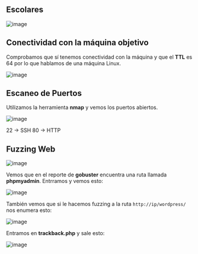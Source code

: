 ## Escolares

![image](https://github.com/Alv-fh/Dockerlabs_machines_writeups/assets/109484163/4c2d1970-d7ff-44dd-a833-e98e3843bd26)

## Conectividad con la máquina objetivo

Comprobamos que sí tenemos conectividad con la máquina y que el **TTL** es 64 por lo que hablamos de una máquina Linux.

![image](https://github.com/Alv-fh/Dockerlabs_machines_writeups/assets/109484163/9a8a2e4d-5fef-4281-ba2e-47569b47bad5)

## Escaneo de Puertos

Utilizamos la herramienta **nmap** y vemos los puertos abiertos.

![image](https://github.com/Alv-fh/Dockerlabs_machines_writeups/assets/109484163/e5be85fa-ba08-4e29-bb74-67363ccd0184)

22 -> SSH
80 -> HTTP

## Fuzzing Web

![image](https://github.com/Alv-fh/Dockerlabs_machines_writeups/assets/109484163/d1586d08-6d99-4a65-b7cd-4e29e7264245)

Vemos que en el reporte de **gobuster** encuentra una ruta llamada **phpmyadmin**. Entrramos y vemos esto:

![image](https://github.com/Alv-fh/Dockerlabs_machines_writeups/assets/109484163/eef5c66d-9b0c-46a6-b51c-fb398c95b65d)

También vemos que si le hacemos fuzzing a la ruta `http://ip/wordpress/` nos enumera esto:

![image](https://github.com/Alv-fh/Dockerlabs_machines_writeups/assets/109484163/cd9e357a-d30d-4540-a990-8edaf5ed919d)

Entramos en **trackback.php** y sale esto:

![image](https://github.com/Alv-fh/Dockerlabs_machines_writeups/assets/109484163/77af5199-cc6f-4537-acfb-d694e08b14ad)



